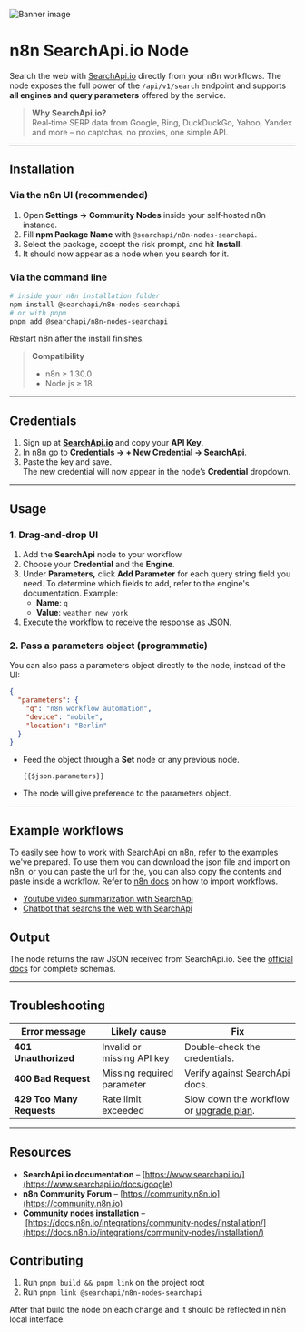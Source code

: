 ![Banner image](https://user-images.githubusercontent.com/10284570/173569848-c624317f-42b1-45a6-ab09-f0ea3c247648.png)

# n8n SearchApi.io Node

Search the web with [SearchApi.io](https://www.searchapi.io/) directly from your n8n workflows. The node exposes the full power of the `/api/v1/search` endpoint and supports **all engines and query parameters** offered by the service.

> **Why SearchApi.io?**\
> Real‑time SERP data from Google, Bing, DuckDuckGo, Yahoo, Yandex and more – no captchas, no proxies, one simple API.

---

## Installation

### Via the n8n UI (recommended)

1. Open **Settings → Community Nodes** inside your self‑hosted n8n instance.
2. Fill **npm Package Name** with `@searchapi/n8n-nodes-searchapi`.
3. Select the package, accept the risk prompt, and hit **Install**.
4. It should now appear as a node when you search for it.

### Via the command line

```bash
# inside your n8n installation folder
npm install @searchapi/n8n-nodes-searchapi
# or with pnpm
pnpm add @searchapi/n8n-nodes-searchapi
```

Restart n8n after the install finishes.

> **Compatibility**
>
> - n8n ≥ 1.30.0
> - Node.js ≥ 18

---

## Credentials

1. Sign up at **[SearchApi.io](https://www.searchapi.io/)** and copy your **API Key**.
2. In n8n go to **Credentials → + New Credential → SearchApi**.
3. Paste the key and save.\
   The new credential will now appear in the node’s **Credential** dropdown.

---

## Usage

### 1. Drag‑and‑drop UI

1. Add the **SearchApi** node to your workflow.
2. Choose your **Credential** and the **Engine**.
3. Under **Parameters,** click **Add Parameter** for each query string field you need. To determine which fields to add, refer to the engine's documentation. Example:
   - **Name**: `q`
   - **Value**: `weather new york`
4. Execute the workflow to receive the response as JSON.

### 2. Pass a parameters object (programmatic)

You can also pass a parameters object directly to the node, instead of the UI:

```json
{
  "parameters": {
    "q": "n8n workflow automation",
    "device": "mobile",
    "location": "Berlin"
  }
}
```

- Feed the object through a **Set** node or any previous node.
  ```
  {{$json.parameters}}
  ```
- The node will give preference to the parameters object.

---

## Example workflows

To easily see how to work with SearchApi on n8n, refer to the examples we've prepared. To use them you can download the json file and import on n8n, or you can paste the url for the, you can also copy the contents and paste inside a workflow. Refer to [n8n docs](https://docs.n8n.io/courses/level-one/chapter-6/#exporting-and-importing-workflows_1) on how to import workflows.

- [Youtube video summarization with SearchApi](/examples/searchapi_youtube_transcripts/)
- [Chatbot that searchs the web with SearchApi](/examples/searchapi_chatbot/)

## Output

The node returns the raw JSON received from SearchApi.io. See the [official docs](https://www.searchapi.io/docs/google) for complete schemas.

---

## Troubleshooting

| Error message                | Likely cause                 | Fix                                                                         |
| ---------------------------- | ---------------------------- | --------------------------------------------------------------------------- |
| **401 Unauthorized**         | Invalid or missing API key   | Double‑check the credentials.                                               |
| **400 Bad Request** | Missing required parameter | Verify against SearchApi docs.                                              |
| **429 Too Many Requests**    | Rate limit exceeded          | Slow down the workflow or [upgrade plan](https://www.searchapi.io/pricing). |

---

## Resources

- **SearchApi.io documentation** – [https://www.searchapi.io/](https://www.searchapi.io/docs/google)
- **n8n Community Forum** – [https://community.n8n.io](https://community.n8n.io)
- **Community nodes installation** – [https://docs.n8n.io/integrations/community-nodes/installation/](https://docs.n8n.io/integrations/community-nodes/installation/)

## Contributing

1. Run `pnpm build && pnpm link` on the project root
2. Run `pnpm link @searchapi/n8n-nodes-searchapi`

After that build the node on each change and it should be reflected in n8n local interface.
